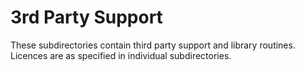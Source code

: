 3rd Party Support
=================

These subdirectories contain third party support and library routines. Licences are as specified in individual subdirectories.

